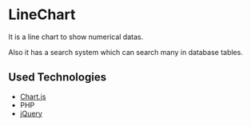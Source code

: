 # LineChart

It is a line chart to show numerical datas. 

Also it has a search system which can search many in database tables.

## Used Technologies

- [Chart.js](http://www.chartjs.org/)
- PHP
- [jQuery](https://jquery.com/)

